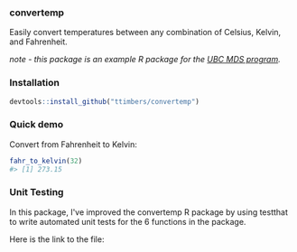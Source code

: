 
### convertemp

Easily convert temperatures between any combination of Celsius, Kelvin, and Fahrenheit.

*note - this package is an example R package for the [UBC MDS program](http://masterdatascience.science.ubc.ca/).*

### Installation

``` r
devtools::install_github("ttimbers/convertemp")
```

### Quick demo

Convert from Fahrenheit to Kelvin:

``` r
fahr_to_kelvin(32)
#> [1] 273.15
```


### Unit Testing

In this package,  I've improved the convertemp R package by using testthat to write automated unit tests for the 6 functions in the package.

Here is the link to the file:

